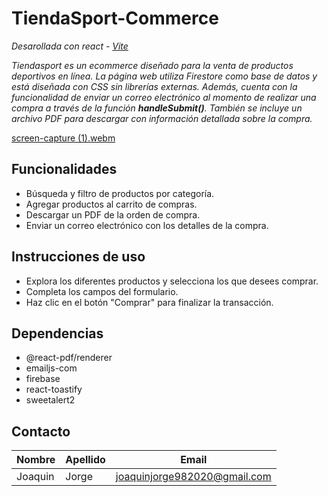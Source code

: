 # **TiendaSport-Commerce**
_Desarollada con react - [Vite](https://vitejs.dev/)_

_Tiendasport es un ecommerce diseñado para la venta de productos deportivos en línea. La página web utiliza Firestore como base de datos y está diseñada con CSS sin librerías externas. Además, cuenta con la funcionalidad de enviar un correo electrónico al momento de realizar una compra a través de la función **handleSubmit()**. También se incluye un archivo PDF para descargar con información detallada sobre la compra._

[screen-capture (1).webm](https://user-images.githubusercontent.com/112964370/231614099-070961c3-f6ae-42d1-bb88-13f95ed9de01.webm)


## Funcionalidades
 * Búsqueda y filtro de productos por categoría.
 * Agregar productos al carrito de compras.
* Descargar un PDF de la orden de compra. 
* Enviar un correo electrónico con los detalles de la compra.


## Instrucciones de uso
 * Explora los diferentes productos y selecciona los que desees comprar.
 * Completa los campos del formulario.
* Haz clic en el botón "Comprar" para finalizar la transacción.

## Dependencias
* @react-pdf/renderer
* emailjs-com
* firebase
* react-toastify
* sweetalert2



## Contacto
|Nombre | Apellido| Email|
|---|---|---|
|Joaquin | Jorge| joaquinjorge982020@gmail.com|

